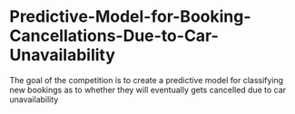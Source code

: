# Predictive-Model-for-Booking-Cancellations-Due-to-Car-Unavailability
The goal of the competition is to create a predictive model for  classifying new bookings as to whether they will eventually gets  cancelled due to car unavailability
